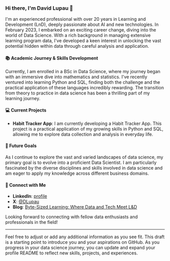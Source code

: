 ### Hi there, I'm David Lupau 👋

I'm an experienced professional with over 20 years in Learning and Development (LnD), deeply passionate about AI and new technologies. In February 2023, I embarked on an exciting career change, diving into the world of Data Science. With a rich background in managing extensive learning program data, I've developed a keen interest in unlocking the vast potential hidden within data through careful analysis and application.

#### 📚 Academic Journey & Skills Development
Currently, I am enrolled in a BSc in Data Science, where my journey began with an immersive dive into mathematics and statistics. I've recently ventured into learning Python and SQL, finding both the challenge and the practical application of these languages incredibly rewarding. The transition from theory to practice in data science has been a thrilling part of my learning journey.

#### 💻 Current Projects
- **Habit Tracker App**: I am currently developing a Habit Tracker App. This project is a practical application of my growing skills in Python and SQL, allowing me to explore data collection and analysis in everyday life.

#### 🎯 Future Goals
As I continue to explore the vast and varied landscapes of data science, my primary goal is to evolve into a proficient Data Scientist. I am particularly fascinated by the diverse disciplines and skills involved in data science and am eager to apply my knowledge across different business domains.

#### 🤝 Connect with Me
- **LinkedIn**: [profile](https://www.linkedin.com/in/david-lupau/)
- **X**: [@DLupau](https://twitter.com/DLupau)
- **Blog**: [Byte-Sized Learning: Where Data and Tech Meet L&D](https://lupau.substack.com)

Looking forward to connecting with fellow data enthusiasts and professionals in the field!

---

Feel free to adjust or add any additional information as you see fit. This draft is a starting point to introduce you and your aspirations on GitHub. As you progress in your data science journey, you can update and expand your profile README to reflect new skills, projects, and experiences.

<!---
davidlupau/davidlupau is a ✨ special ✨ repository because its `README.md` (this file) appears on your GitHub profile.
You can click the Preview link to take a look at your changes.
--->
